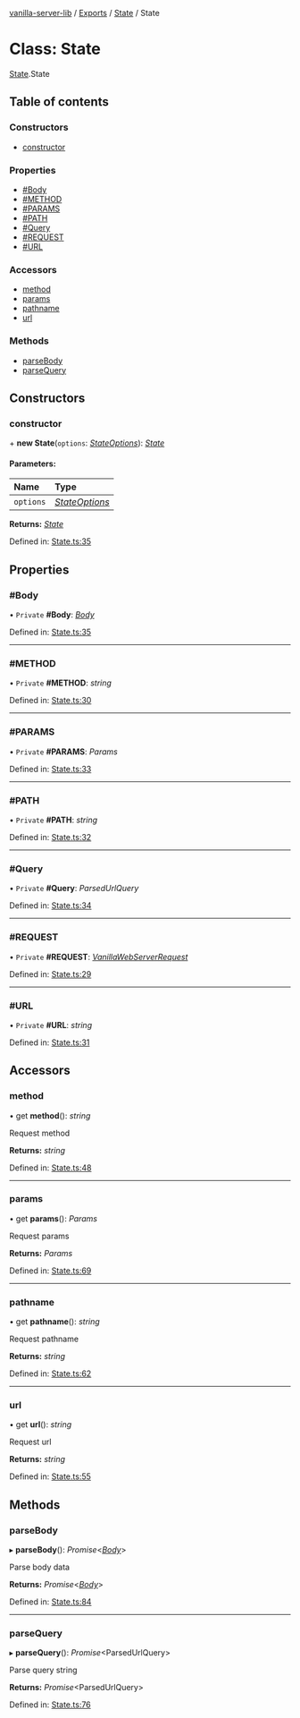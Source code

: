 [vanilla-server-lib](../README.md) / [Exports](../modules.md) / [State](../modules/state.md) / State

# Class: State

[State](../modules/state.md).State

## Table of contents

### Constructors

- [constructor](state.state-1.md#constructor)

### Properties

- [#Body](state.state-1.md##body)
- [#METHOD](state.state-1.md##method)
- [#PARAMS](state.state-1.md##params)
- [#PATH](state.state-1.md##path)
- [#Query](state.state-1.md##query)
- [#REQUEST](state.state-1.md##request)
- [#URL](state.state-1.md##url)

### Accessors

- [method](state.state-1.md#method)
- [params](state.state-1.md#params)
- [pathname](state.state-1.md#pathname)
- [url](state.state-1.md#url)

### Methods

- [parseBody](state.state-1.md#parsebody)
- [parseQuery](state.state-1.md#parsequery)

## Constructors

### constructor

\+ **new State**(`options`: [*StateOptions*](../interfaces/state.stateoptions.md)): [*State*](state.state-1.md)

#### Parameters:

Name | Type |
:------ | :------ |
`options` | [*StateOptions*](../interfaces/state.stateoptions.md) |

**Returns:** [*State*](state.state-1.md)

Defined in: [State.ts:35](https://github.com/mrdenysu/vanilla-server-lib/blob/e383c84/src/State.ts#L35)

## Properties

### #Body

• `Private` **#Body**: [*Body*](../interfaces/state.body.md)

Defined in: [State.ts:35](https://github.com/mrdenysu/vanilla-server-lib/blob/e383c84/src/State.ts#L35)

___

### #METHOD

• `Private` **#METHOD**: *string*

Defined in: [State.ts:30](https://github.com/mrdenysu/vanilla-server-lib/blob/e383c84/src/State.ts#L30)

___

### #PARAMS

• `Private` **#PARAMS**: *Params*

Defined in: [State.ts:33](https://github.com/mrdenysu/vanilla-server-lib/blob/e383c84/src/State.ts#L33)

___

### #PATH

• `Private` **#PATH**: *string*

Defined in: [State.ts:32](https://github.com/mrdenysu/vanilla-server-lib/blob/e383c84/src/State.ts#L32)

___

### #Query

• `Private` **#Query**: *ParsedUrlQuery*

Defined in: [State.ts:34](https://github.com/mrdenysu/vanilla-server-lib/blob/e383c84/src/State.ts#L34)

___

### #REQUEST

• `Private` **#REQUEST**: [*VanillaWebServerRequest*](../modules/vanillawebserver.md#vanillawebserverrequest)

Defined in: [State.ts:29](https://github.com/mrdenysu/vanilla-server-lib/blob/e383c84/src/State.ts#L29)

___

### #URL

• `Private` **#URL**: *string*

Defined in: [State.ts:31](https://github.com/mrdenysu/vanilla-server-lib/blob/e383c84/src/State.ts#L31)

## Accessors

### method

• get **method**(): *string*

Request method

**Returns:** *string*

Defined in: [State.ts:48](https://github.com/mrdenysu/vanilla-server-lib/blob/e383c84/src/State.ts#L48)

___

### params

• get **params**(): *Params*

Request params

**Returns:** *Params*

Defined in: [State.ts:69](https://github.com/mrdenysu/vanilla-server-lib/blob/e383c84/src/State.ts#L69)

___

### pathname

• get **pathname**(): *string*

Request pathname

**Returns:** *string*

Defined in: [State.ts:62](https://github.com/mrdenysu/vanilla-server-lib/blob/e383c84/src/State.ts#L62)

___

### url

• get **url**(): *string*

Request url

**Returns:** *string*

Defined in: [State.ts:55](https://github.com/mrdenysu/vanilla-server-lib/blob/e383c84/src/State.ts#L55)

## Methods

### parseBody

▸ **parseBody**(): *Promise*<[*Body*](../interfaces/state.body.md)\>

Parse body data

**Returns:** *Promise*<[*Body*](../interfaces/state.body.md)\>

Defined in: [State.ts:84](https://github.com/mrdenysu/vanilla-server-lib/blob/e383c84/src/State.ts#L84)

___

### parseQuery

▸ **parseQuery**(): *Promise*<ParsedUrlQuery\>

Parse query string

**Returns:** *Promise*<ParsedUrlQuery\>

Defined in: [State.ts:76](https://github.com/mrdenysu/vanilla-server-lib/blob/e383c84/src/State.ts#L76)
